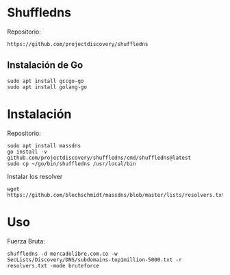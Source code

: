 
<h1>Shuffledns</h1>

Repositorio:
```
https://github.com/projectdiscovery/shuffledns
```

<h2>Instalación de Go</h2>

```
sudo apt install gccgo-go 
sudo apt install golang-go
```

<h1>Instalación</h1>

Repositorio:
```
sudo apt install massdns
go install -v github.com/projectdiscovery/shuffledns/cmd/shuffledns@latest
sudo cp ~/go/bin/shuffledns /usr/local/bin
```

Instalar los resolver

```
wget https://github.com/blechschmidt/massdns/blob/master/lists/resolvers.txt
```

<h1>Uso</h1>

Fuerza Bruta:
```
shuffledns -d mercadolibre.com.co -w SecLists/Discovery/DNS/subdomains-top1million-5000.txt -r resolvers.txt -mode bruteforce
```